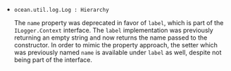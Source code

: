 * `ocean.util.log.Log : Hierarchy`

  The `name` property was deprecated in favor of `label`, which is part of the
  `ILogger.Context` interface.   The `label` implementation was previously
  returning an empty string and now returns the name passed to the constructor.
  In order to mimic the property approach, the setter which was previously
  named `name` is available under `label` as well, despite not being part
  of the interface.
